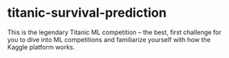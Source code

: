 # titanic-survival-prediction
This is the legendary Titanic ML competition – the best, first challenge for you to dive into ML competitions and familiarize yourself with how the Kaggle platform works.

